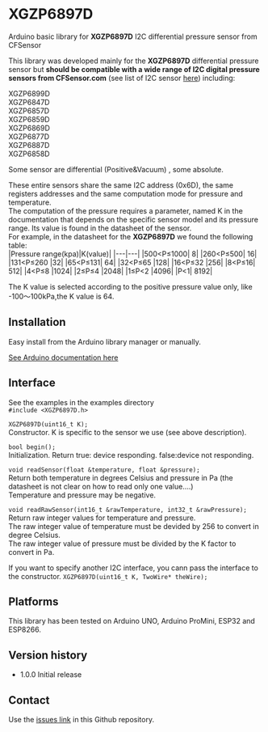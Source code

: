 # XGZP6897D
Arduino basic library for **XGZP6897D** I2C differential pressure sensor from CFSensor  

This library was developed mainly for the **XGZP6897D** differential pressure sensor but **should be compatible with a wide range of I2C digital pressure sensors from CFSensor.com** (see list of I2C sensor [here](https://cfsensor.com/product-category/i2c-sensor/)) including:  
  
XGZP6899D  
XGZP6847D   
XGZP6857D  
XGZP6859D  
XGZP6869D  
XGZP6877D  
XGZP6887D  
XGZP6858D  

Some sensor are differential (Positive&Vacuum) , some absolute.

These entire sensors share the same I2C address (0x6D), the same registers addresses and the same computation mode for pressure and temperature.  
The computation of the pressure requires a parameter, named K in the documentation that depends on the specific sensor model and its pressure range. Its value is found in the datasheet of the sensor.  
For example, in the datasheet for the **XGZP6897D** we found the following table:  
|Pressure range(kpa)|K(value)|
|---|---|
|500<P≤1000| 8|
|260<P≤500| 16|
|131<P≤260 |32|
|65<P≤131| 64|
|32<P≤65 |128|
|16<P≤32 |256|
|8<P≤16| 512|
|4<P≤8 |1024|
|2≤P≤4 |2048|
|1≤P<2 |4096|
|P<1| 8192|  

The K value is selected according to the positive pressure value only, like -100～100kPa,the K value is 64.

## Installation
Easy install from the Arduino library manager or manually.

[See Arduino documentation here](https://docs.arduino.cc/software/ide-v1/tutorials/installing-libraries)

## Interface
See the examples in the examples directory  
`#include <XGZP6897D.h>` 

`XGZP6897D(uint16_t K);`  
Constructor. K is specific to the sensor we use (see above description).  

`bool begin();`  
Initialization. Return true: device responding.  false:device not responding.  

`void readSensor(float &temperature, float &pressure);`   
Return both temperature in degrees Celsius and pressure in Pa (the datasheet is not clear on how to read only one value….)  
Temperature and pressure may be negative.

`void readRawSensor(int16_t &rawTemperature, int32_t &rawPressure);`   
 Return raw integer values for temperature and pressure.  
 The raw integer value of temperature must be devided by 256 to convert in degree Celsius.   
 The raw integer value of pressure must be divided by the K factor to convert in Pa.   

If you want to specify another I2C interface, you cann pass the interface to the constructor.
`XGZP6897D(uint16_t K, TwoWire* theWire);`  


## Platforms
This library has been tested on Arduino UNO, Arduino ProMini, ESP32 and ESP8266.

## Version history
- 1.0.0	Initial release

## Contact
Use the [issues link](XGZP6897D/issues) in this Github repository.


